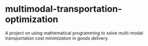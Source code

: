 # multimodal-transportation-optimization
A project on using mathematical programming to solve multi-modal transportation cost minimization in goods delivery.

